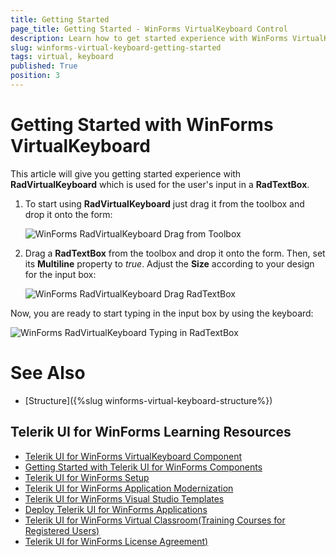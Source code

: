 ```yaml
---
title: Getting Started
page_title: Getting Started - WinForms VirtualKeyboard Control
description: Learn how to get started experience with WinForms VirtualKeyboard which is used for the user's input in a  RadTextBox.  
slug: winforms-virtual-keyboard-getting-started
tags: virtual, keyboard
published: True
position: 3 
---
```


# Getting Started with WinForms VirtualKeyboard

This article will give you getting started experience with **RadVirtualKeyboard** which is used for the user's input in a **RadTextBox**.

1. To start using **RadVirtualKeyboard** just drag it from the toolbox and drop it onto the form:

	![WinForms RadVirtualKeyboard Drag from Toolbox](images/virtual-keyboard-getting-started001.png) 

2. Drag a **RadTextBox** from the toolbox and drop it onto the form. Then, set its **Multiline** property to *true*. Adjust the **Size** according to your design for the input box:

	![WinForms RadVirtualKeyboard Drag RadTextBox](images/virtual-keyboard-getting-started002.png) 

Now, you are ready to start typing in the input box by using the keyboard:

![WinForms RadVirtualKeyboard Typing in RadTextBox](images/virtual-keyboard-getting-started003.gif) 

# See Also

* [Structure]({%slug winforms-virtual-keyboard-structure%})
 
        

## Telerik UI for WinForms Learning Resources
* [Telerik UI for WinForms VirtualKeyboard Component](https://www.telerik.com/products/winforms/virtual-keyboard.aspx)
* [Getting Started with Telerik UI for WinForms Components](https://docs.telerik.com/devtools/winforms/getting-started/first-steps)
* [Telerik UI for WinForms Setup](https://docs.telerik.com/devtools/winforms/installation-and-upgrades/installing-on-your-computer)
* [Telerik UI for WinForms Application Modernization](https://docs.telerik.com/devtools/winforms/winforms-converter/overview)
* [Telerik UI for WinForms Visual Studio Templates](https://docs.telerik.com/devtools/winforms/visual-studio-integration/visual-studio-templates)
* [Deploy Telerik UI for WinForms Applications](https://docs.telerik.com/devtools/winforms/deployment-and-distribution/application-deployment)
* [Telerik UI for WinForms Virtual Classroom(Training Courses for Registered Users)](https://learn.telerik.com/learn/course/external/view/elearning/17/telerik-ui-for-winforms)
* [Telerik UI for WinForms License Agreement)](https://www.telerik.com/purchase/license-agreement/winforms-dlw-s)

